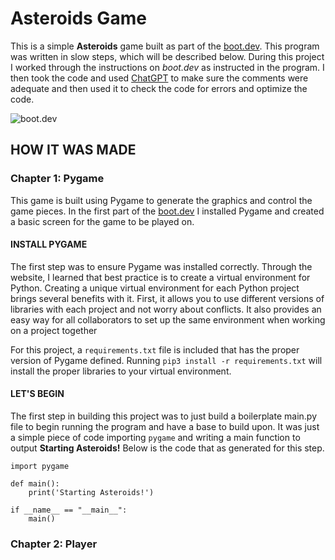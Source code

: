 # Asteroids Game

This is a simple **Asteroids** game built as part of the [boot.dev](https://www.boot.dev). This program was written in slow steps, which will be described below. During this project I worked through the instructions on *boot.dev* as instructed in the program. I then took the code and used [ChatGPT](https://www.chatgpt.com) to make sure the comments were adequate and then used it to check the code for errors and optimize the code.

![boot.dev](https://blog.boot.dev/img/300/bootdev-logo-full-small.png)

## HOW IT WAS MADE

### Chapter 1: Pygame
This game is built using Pygame to generate the graphics and control the game pieces. In the first part of the [boot.dev](https://www.boot.dev) I installed Pygame and created a basic screen for the game to be played on.

#### INSTALL PYGAME

The first step was to ensure Pygame was installed correctly. Through the website, I learned that best practice is to create a virtual environment for Python. Creating a unique virtual environment for each Python project brings several benefits with it. First, it allows you to use different versions of libraries with each project and not worry about conflicts. It also provides an easy way for all collaborators to set up the same environment when working on a project together

For this project, a `requirements.txt` file is included that has the proper version of Pygame defined. Running `pip3 install -r requirements.txt` will install the proper libraries to your virtual environment.

#### LET'S BEGIN

The first step in building this project was to just build a boilerplate main.py file to begin running the program and have a base to build upon. It was just a simple piece of code importing `pygame` and writing a main function to output **Starting Asteroids!** Below is the code that as generated for this step.

```
import pygame

def main():
    print('Starting Asteroids!')

if __name__ == "__main__":
    main()
```

### Chapter 2: Player
